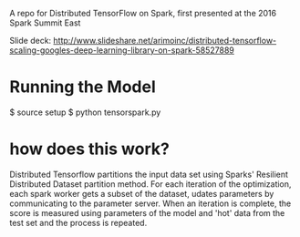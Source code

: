 A repo for Distributed TensorFlow on Spark, first presented at the 2016 Spark Summit East 

Slide deck: http://www.slideshare.net/arimoinc/distributed-tensorflow-scaling-googles-deep-learning-library-on-spark-58527889

# Running the Model
$ source setup
$ python tensorspark.py

# how does this work?
Distributed Tensorflow partitions the input data set using Sparks' Resilient Distributed Dataset partition method. For each iteration of the optimization, each spark worker gets a subset of the dataset, udates parameters by communicating to the parameter server. When an iteration is complete, the score is measured using parameters of the model and 'hot' data from the test set and the process is repeated. 

